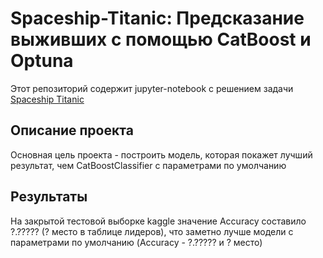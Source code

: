 # Spaceship-Titanic: Предсказание выживших с помощью CatBoost и Optuna

Этот репозиторий содержит jupyter-notebook с решением задачи [Spaceship Titanic](https://www.kaggle.com/competitions/spaceship-titanic)

## Описание проекта

Основная цель проекта - построить модель, которая покажет лучший результат, чем CatBoostClassifier с параметрами по умолчанию

## Результаты

На закрытой тестовой выборке kaggle значение Accuracy составило ?.????? (? место в таблице лидеров), что заметно лучше модели с параметрами по умолчанию (Accuracy - ?.????? и ? место)
